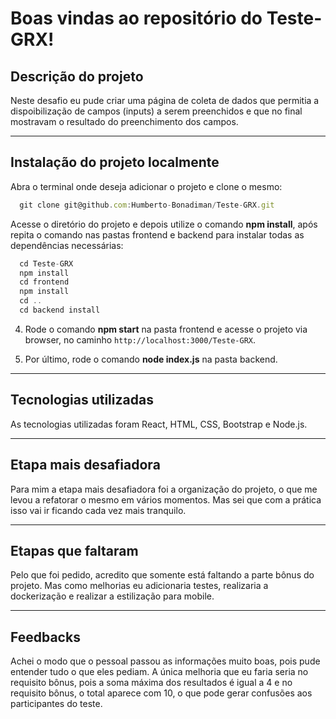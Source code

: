 # Boas vindas ao repositório do Teste-GRX!
## Descrição do projeto
Neste desafio eu pude criar uma página de coleta de dados que permitia a dispoibilização de campos (inputs) a serem preenchidos e que no final mostravam o resultado do preenchimento dos campos.

---

## Instalação do projeto localmente

Abra o terminal onde deseja adicionar o projeto e clone o mesmo:
```javascript
  git clone git@github.com:Humberto-Bonadiman/Teste-GRX.git
```

Acesse o diretório do projeto e depois utilize o comando **npm install**, após repita o comando nas pastas frontend e backend para instalar todas as dependências necessárias:
```javascript
  cd Teste-GRX
  npm install
  cd frontend
  npm install
  cd ..
  cd backend install
```

4. Rode o comando **npm start** na pasta frontend e acesse o projeto via browser, no caminho `http://localhost:3000/Teste-GRX`.

5. Por último, rode o comando **node index.js** na pasta backend.

---

## Tecnologias utilizadas
As tecnologias utilizadas foram React, HTML, CSS, Bootstrap e Node.js.

---

## Etapa mais desafiadora
Para mim a etapa mais desafiadora foi a organização do projeto, o que me levou a refatorar o mesmo em vários momentos. Mas sei que com a prática isso vai ir ficando cada vez mais tranquilo.

---

## Etapas que faltaram
Pelo que foi pedido, acredito que somente está faltando a parte bônus do projeto. Mas como melhorias eu adicionaria testes, realizaria a dockerização e realizar a estilização para mobile.

---

## Feedbacks
Achei o modo que o pessoal passou as informações muito boas, pois pude entender tudo o que eles pediam. A única melhoria que eu faria seria no requisito bônus, pois a soma máxima dos resultados é igual a 4 e no requisito bônus, o total aparece com 10, o que pode gerar confusões aos participantes do teste.
